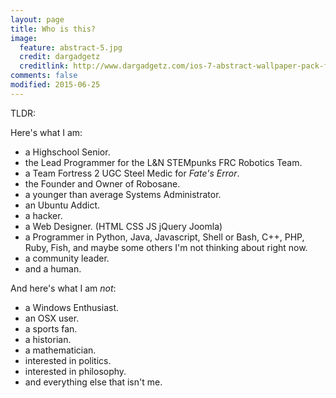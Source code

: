 ```yaml
---
layout: page
title: Who is this?
image:
  feature: abstract-5.jpg
  credit: dargadgetz
  creditlink: http://www.dargadgetz.com/ios-7-abstract-wallpaper-pack-for-iphone-5-and-ipod-touch-retina/
comments: false
modified: 2015-06-25
---
```


TLDR:

Here's what I am:

* a Highschool Senior.
* the Lead Programmer for the L&N STEMpunks FRC Robotics Team.
* a Team Fortress 2 UGC Steel Medic for *Fate's Error*.
* the Founder and Owner of Robosane.
* a younger than average Systems Administrator.
* an Ubuntu Addict.
* a hacker.
* a Web Designer. (HTML CSS JS jQuery Joomla)
* a Programmer in Python, Java, Javascript, Shell or Bash, C++, PHP, Ruby, Fish, and maybe some others I'm not thinking about right now.
* a community leader.
* and a human.

And here's what I am *not*:

* a Windows Enthusiast.
* an OSX user.
* a sports fan.
* a historian.
* a mathematician.
* interested in politics.
* interested in philosophy.
* and everything else that isn't me.
